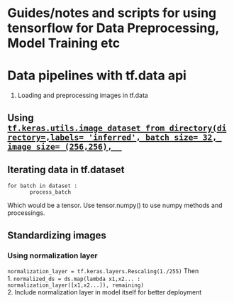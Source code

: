# Guides/notes and scripts for using tensorflow for Data Preprocessing, Model Training etc

# Data pipelines with tf.data api
1. Loading and preprocessing images in tf.data
  ## Using [`tf.keras.utils.image_dataset_from_directory(directory=,labels= 'inferred', batch_size= 32, image_size= (256,256),  `](https://www.tensorflow.org/api_docs/python/tf/keras/utils/image_dataset_from_directory)
  
  ## Iterating data in tf.dataset
   ``` 
   for batch in dataset :  
          process_batch 
   ```
   Which would be a tensor.
   Use tensor.numpy() to use numpy methods and processings.
            
## Standardizing images
  ### Using normalization layer
   ` normalization_layer = tf.keras.layers.Rescaling(1./255) `
    Then      
    1. ` normalized_ds = ds.map(lambda x1,x2... : normalization_layer([x1,x2...]), remaining) `      
    2. Include normalization layer in model itself for better deployment
    
